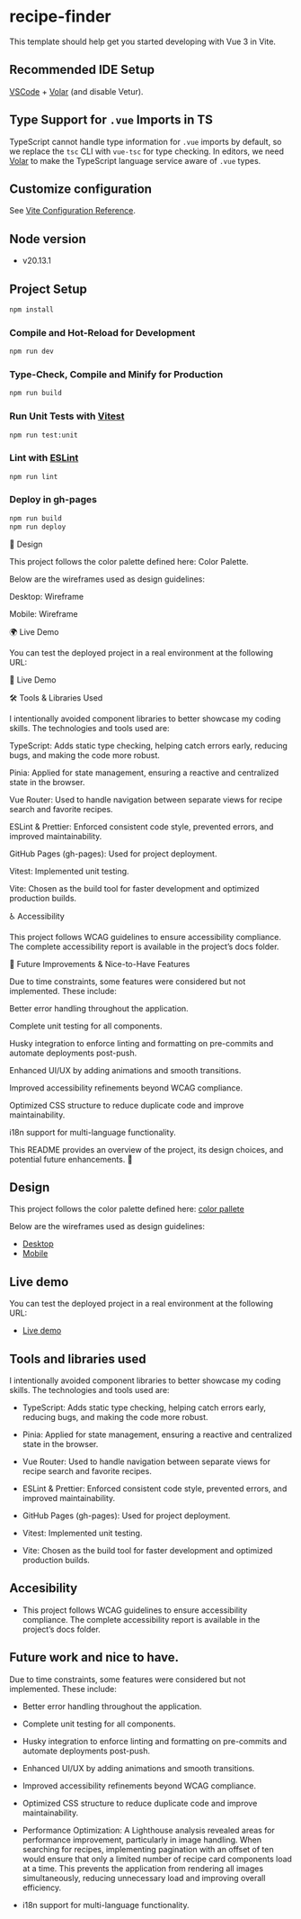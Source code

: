 # recipe-finder

This template should help get you started developing with Vue 3 in Vite.

## Recommended IDE Setup

[VSCode](https://code.visualstudio.com/) + [Volar](https://marketplace.visualstudio.com/items?itemName=Vue.volar) (and disable Vetur).

## Type Support for `.vue` Imports in TS

TypeScript cannot handle type information for `.vue` imports by default, so we replace the `tsc` CLI with `vue-tsc` for type checking. In editors, we need [Volar](https://marketplace.visualstudio.com/items?itemName=Vue.volar) to make the TypeScript language service aware of `.vue` types.

## Customize configuration

See [Vite Configuration Reference](https://vite.dev/config/).

## Node version

- v20.13.1

## Project Setup

```sh
npm install
```

### Compile and Hot-Reload for Development

```sh
npm run dev
```

### Type-Check, Compile and Minify for Production

```sh
npm run build
```

### Run Unit Tests with [Vitest](https://vitest.dev/)

```sh
npm run test:unit
```

### Lint with [ESLint](https://eslint.org/)

```sh
npm run lint
```

### Deploy in gh-pages

```sh
npm run build
npm run deploy
```

📌 Design

This project follows the color palette defined here: Color Palette.

Below are the wireframes used as design guidelines:

Desktop: Wireframe

Mobile: Wireframe

🌍 Live Demo

You can test the deployed project in a real environment at the following URL:

🔗 Live Demo

🛠 Tools & Libraries Used

I intentionally avoided component libraries to better showcase my coding skills. The technologies and tools used are:

TypeScript: Adds static type checking, helping catch errors early, reducing bugs, and making the code more robust.

Pinia: Applied for state management, ensuring a reactive and centralized state in the browser.

Vue Router: Used to handle navigation between separate views for recipe search and favorite recipes.

ESLint & Prettier: Enforced consistent code style, prevented errors, and improved maintainability.

GitHub Pages (gh-pages): Used for project deployment.

Vitest: Implemented unit testing.

Vite: Chosen as the build tool for faster development and optimized production builds.

♿ Accessibility

This project follows WCAG guidelines to ensure accessibility compliance. The complete accessibility report is available in the project’s docs folder.

🚀 Future Improvements & Nice-to-Have Features

Due to time constraints, some features were considered but not implemented. These include:

Better error handling throughout the application.

Complete unit testing for all components.

Husky integration to enforce linting and formatting on pre-commits and automate deployments post-push.

Enhanced UI/UX by adding animations and smooth transitions.

Improved accessibility refinements beyond WCAG compliance.

Optimized CSS structure to reduce duplicate code and improve maintainability.

i18n support for multi-language functionality.

This README provides an overview of the project, its design choices, and potential future enhancements. 🚀

## Design

This project follows the color palette defined here: [color pallete](https://huemint.com/website-3/#palette=fffdf8-fbd0ae-11006d-bfa1a3-549796-efd417)

Below are the wireframes used as design guidelines:

- [Desktop](https://wireframe.cc/UvymaX)
- [Mobile](https://wireframe.cc/u0Gt6x)

## Live demo

You can test the deployed project in a real environment at the following URL:

- [Live demo](https://marskubex.github.io/recipe-finder/#/)

## Tools and libraries used

I intentionally avoided component libraries to better showcase my coding skills. The technologies and tools used are:

- TypeScript: Adds static type checking, helping catch errors early, reducing bugs, and making the code more robust.

- Pinia: Applied for state management, ensuring a reactive and centralized state in the browser.

- Vue Router: Used to handle navigation between separate views for recipe search and favorite recipes.

- ESLint & Prettier: Enforced consistent code style, prevented errors, and improved maintainability.

- GitHub Pages (gh-pages): Used for project deployment.

- Vitest: Implemented unit testing.

- Vite: Chosen as the build tool for faster development and optimized production builds.

## Accesibility

- This project follows WCAG guidelines to ensure accessibility compliance. The complete accessibility report is available in the project’s docs folder.

## Future work and nice to have.

Due to time constraints, some features were considered but not implemented. These include:

- Better error handling throughout the application.

- Complete unit testing for all components.

- Husky integration to enforce linting and formatting on pre-commits and automate deployments post-push.

- Enhanced UI/UX by adding animations and smooth transitions.

- Improved accessibility refinements beyond WCAG compliance.

- Optimized CSS structure to reduce duplicate code and improve maintainability.

- Performance Optimization: A Lighthouse analysis revealed areas for performance improvement, particularly in image handling. When searching for recipes, implementing pagination with an offset of ten would ensure that only a limited number of recipe card components load at a time. This prevents the application from rendering all images simultaneously, reducing unnecessary load and improving overall efficiency.

- i18n support for multi-language functionality.
